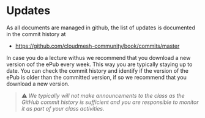 # Updates

As all documents are managed in github, the list of updates is 
documented in the commit history at

* <https://github.com/cloudmesh-community/book/commits/master>

In case you do a lecture withus we recommend that you download a new
version oof the ePub every week. This way you are typically staying up
to date. You can check the commit history and identify if the version of
the ePub is older than the committed version, if so we recommend that
you download a new version.

> :warning: *We typically will not make announcements to the class as the
>          GitHub commit history is sufficient and you are responsible 
>          to monitor it as part of your class activities.*

